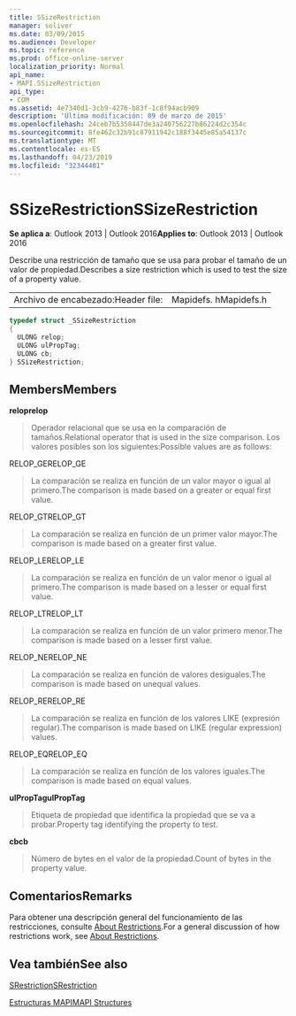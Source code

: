 ```yaml
---
title: SSizeRestriction
manager: soliver
ms.date: 03/09/2015
ms.audience: Developer
ms.topic: reference
ms.prod: office-online-server
localization_priority: Normal
api_name:
- MAPI.SSizeRestriction
api_type:
- COM
ms.assetid: 4e7340d1-3cb9-4276-b83f-1c8f94acb909
description: 'Última modificación: 09 de marzo de 2015'
ms.openlocfilehash: 24ceb7b5358447de3a240756227b86224d2c354c
ms.sourcegitcommit: 8fe462c32b91c87911942c188f3445e85a54137c
ms.translationtype: MT
ms.contentlocale: es-ES
ms.lasthandoff: 04/23/2019
ms.locfileid: "32344481"
---
```

# <a name="ssizerestriction"></a><span data-ttu-id="7ecaf-103">SSizeRestriction</span><span class="sxs-lookup"><span data-stu-id="7ecaf-103">SSizeRestriction</span></span>

  
  
<span data-ttu-id="7ecaf-104">**Se aplica a**: Outlook 2013 | Outlook 2016</span><span class="sxs-lookup"><span data-stu-id="7ecaf-104">**Applies to**: Outlook 2013 | Outlook 2016</span></span> 
  
<span data-ttu-id="7ecaf-105">Describe una restricción de tamaño que se usa para probar el tamaño de un valor de propiedad.</span><span class="sxs-lookup"><span data-stu-id="7ecaf-105">Describes a size restriction which is used to test the size of a property value.</span></span> 
  
|||
|:-----|:-----|
|<span data-ttu-id="7ecaf-106">Archivo de encabezado:</span><span class="sxs-lookup"><span data-stu-id="7ecaf-106">Header file:</span></span>  <br/> |<span data-ttu-id="7ecaf-107">Mapidefs. h</span><span class="sxs-lookup"><span data-stu-id="7ecaf-107">Mapidefs.h</span></span>  <br/> |
   
```cpp
typedef struct _SSizeRestriction
{
  ULONG relop;
  ULONG ulPropTag;
  ULONG cb;
} SSizeRestriction;

```

## <a name="members"></a><span data-ttu-id="7ecaf-108">Members</span><span class="sxs-lookup"><span data-stu-id="7ecaf-108">Members</span></span>

 <span data-ttu-id="7ecaf-109">**relop**</span><span class="sxs-lookup"><span data-stu-id="7ecaf-109">**relop**</span></span>
  
> <span data-ttu-id="7ecaf-110">Operador relacional que se usa en la comparación de tamaños.</span><span class="sxs-lookup"><span data-stu-id="7ecaf-110">Relational operator that is used in the size comparison.</span></span> <span data-ttu-id="7ecaf-111">Los valores posibles son los siguientes:</span><span class="sxs-lookup"><span data-stu-id="7ecaf-111">Possible values are as follows:</span></span> 
    
<span data-ttu-id="7ecaf-112">RELOP_GE</span><span class="sxs-lookup"><span data-stu-id="7ecaf-112">RELOP_GE</span></span> 
  
> <span data-ttu-id="7ecaf-113">La comparación se realiza en función de un valor mayor o igual al primero.</span><span class="sxs-lookup"><span data-stu-id="7ecaf-113">The comparison is made based on a greater or equal first value.</span></span>
    
<span data-ttu-id="7ecaf-114">RELOP_GT</span><span class="sxs-lookup"><span data-stu-id="7ecaf-114">RELOP_GT</span></span> 
  
> <span data-ttu-id="7ecaf-115">La comparación se realiza en función de un primer valor mayor.</span><span class="sxs-lookup"><span data-stu-id="7ecaf-115">The comparison is made based on a greater first value.</span></span>
    
<span data-ttu-id="7ecaf-116">RELOP_LE</span><span class="sxs-lookup"><span data-stu-id="7ecaf-116">RELOP_LE</span></span> 
  
> <span data-ttu-id="7ecaf-117">La comparación se realiza en función de un valor menor o igual al primero.</span><span class="sxs-lookup"><span data-stu-id="7ecaf-117">The comparison is made based on a lesser or equal first value.</span></span>
    
<span data-ttu-id="7ecaf-118">RELOP_LT</span><span class="sxs-lookup"><span data-stu-id="7ecaf-118">RELOP_LT</span></span> 
  
> <span data-ttu-id="7ecaf-119">La comparación se realiza en función de un valor primero menor.</span><span class="sxs-lookup"><span data-stu-id="7ecaf-119">The comparison is made based on a lesser first value.</span></span>
    
<span data-ttu-id="7ecaf-120">RELOP_NE</span><span class="sxs-lookup"><span data-stu-id="7ecaf-120">RELOP_NE</span></span> 
  
> <span data-ttu-id="7ecaf-121">La comparación se realiza en función de valores desiguales.</span><span class="sxs-lookup"><span data-stu-id="7ecaf-121">The comparison is made based on unequal values.</span></span>
    
<span data-ttu-id="7ecaf-122">RELOP_RE</span><span class="sxs-lookup"><span data-stu-id="7ecaf-122">RELOP_RE</span></span> 
  
> <span data-ttu-id="7ecaf-123">La comparación se realiza en función de los valores LIKE (expresión regular).</span><span class="sxs-lookup"><span data-stu-id="7ecaf-123">The comparison is made based on LIKE (regular expression) values.</span></span>
    
<span data-ttu-id="7ecaf-124">RELOP_EQ</span><span class="sxs-lookup"><span data-stu-id="7ecaf-124">RELOP_EQ</span></span> 
  
> <span data-ttu-id="7ecaf-125">La comparación se realiza en función de los valores iguales.</span><span class="sxs-lookup"><span data-stu-id="7ecaf-125">The comparison is made based on equal values.</span></span>
    
 <span data-ttu-id="7ecaf-126">**ulPropTag**</span><span class="sxs-lookup"><span data-stu-id="7ecaf-126">**ulPropTag**</span></span>
  
> <span data-ttu-id="7ecaf-127">Etiqueta de propiedad que identifica la propiedad que se va a probar.</span><span class="sxs-lookup"><span data-stu-id="7ecaf-127">Property tag identifying the property to test.</span></span>
    
 <span data-ttu-id="7ecaf-128">**cb**</span><span class="sxs-lookup"><span data-stu-id="7ecaf-128">**cb**</span></span>
  
> <span data-ttu-id="7ecaf-129">Número de bytes en el valor de la propiedad.</span><span class="sxs-lookup"><span data-stu-id="7ecaf-129">Count of bytes in the property value.</span></span>
    
## <a name="remarks"></a><span data-ttu-id="7ecaf-130">Comentarios</span><span class="sxs-lookup"><span data-stu-id="7ecaf-130">Remarks</span></span>

<span data-ttu-id="7ecaf-131">Para obtener una descripción general del funcionamiento de las restricciones, consulte [About Restrictions](about-restrictions.md).</span><span class="sxs-lookup"><span data-stu-id="7ecaf-131">For a general discussion of how restrictions work, see [About Restrictions](about-restrictions.md).</span></span> 
  
## <a name="see-also"></a><span data-ttu-id="7ecaf-132">Vea también</span><span class="sxs-lookup"><span data-stu-id="7ecaf-132">See also</span></span>



[<span data-ttu-id="7ecaf-133">SRestriction</span><span class="sxs-lookup"><span data-stu-id="7ecaf-133">SRestriction</span></span>](srestriction.md)


[<span data-ttu-id="7ecaf-134">Estructuras MAPI</span><span class="sxs-lookup"><span data-stu-id="7ecaf-134">MAPI Structures</span></span>](mapi-structures.md)

